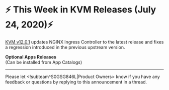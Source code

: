 # :zap: This Week in KVM Releases (July 24, 2020):zap:

[KVM v12.0.1](https://github.com/giantswarm/releases/blob/master/kvm/v12.0.1) updates NGINX Ingress Controller to the latest release and fixes a regression introduced in the previous upstream version.

**Optional Apps Releases**  
(Can be installed from App Catalogs)


---
Please let <!subteam^S0GSG846L|Product Owners> know if you have any feedback or questions by replying to this announcement in a thread.
